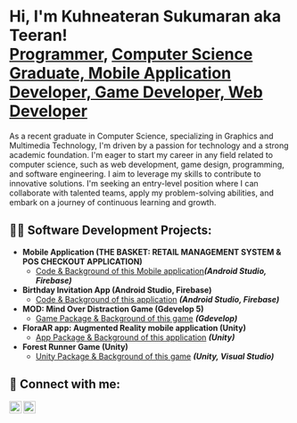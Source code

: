 <h1>Hi, I'm Kuhneateran Sukumaran aka Teeran! <br/><a href="https://github.com/Teeran12">Programmer</a>, <a href="https://www.linkedin.com/in/kuhneateran-sukumaran-teeran/">Computer Science Graduate, Mobile Application Developer, Game Developer, Web Developer </a></h1>

<p>As a recent graduate in Computer Science, specializing in Graphics and Multimedia Technology, I'm driven by a passion for technology and a strong academic foundation. I'm eager to start my career in any field related to computer science, such as web development, game design, programming, and software engineering. I aim to leverage my skills to contribute to innovative solutions. I'm seeking an entry-level position where I can collaborate with talented teams, apply my problem-solving abilities, and embark on a journey of continuous learning and growth.</p>

<h2>👨‍💻 Software Development Projects:</h2>

- <b>Mobile Application (THE BASKET: RETAIL MANAGEMENT SYSTEM &
POS CHECKOUT APPLICATION)</b>
  - [Code & Background of this Mobile application](https://github.com/Teeran12/The-Basket-Project)<b><i>(Android Studio, Firebase)</b></i>
- <b>Birthday Invitation App (Android Studio, Firebase)</b>
  - [Code & Background of this application](https://github.com/Teeran12/The-Birthday-Invitation-App) <b><i>(Android Studio, Firebase)</b></i>
- <b>MOD: Mind Over Distraction Game (Gdevelop 5)</b>
  - [Game Package & Background of this game](https://github.com/Teeran12/MOD-Mind-Over-Distraction-Game) <b><i>(Gdevelop)</b></i>  
- <b>FloraAR app: Augmented Reality mobile application (Unity)</b>
  - [App Package & Background of this application](https://github.com/Teeran12/The-AR-Mobile-App) <b><i>(Unity)</b></i>  
- <b>Forest Runner Game (Unity)</b>
  - [Unity Package & Background of this game](https://github.com/Teeran12/Forest-Runner-Game) <b><i>(Unity, Visual Studio)</b></i>  

<h2> 🤳 Connect with me:</h2>

[<img align="left" alt="JoshMadakor | LinkedIn" width="22px" src="https://cdn.jsdelivr.net/npm/simple-icons@v3/icons/linkedin.svg" />][linkedin]
[<img align="left" alt="JoshMadakor | Instagram" width="22px" src="https://cdn.jsdelivr.net/npm/simple-icons@v3/icons/instagram.svg" />][instagram]


[instagram]: https://www.instagram.com/_kuhneateran7_/
[linkedin]: https://www.linkedin.com/in/kuhneateran-sukumaran-teeran/

<!--
**joshmadakor1/joshmadakor1** is a ✨ _special_ ✨ repository because its `README.md` (this file) appears on your GitHub profile.

Here are some ideas to get you started:

- 🔭 I’m currently working on ...
- 🌱 I’m currently learning ...
- 👯 I’m looking to collaborate on ...
- 🤔 I’m looking for help with ...
- 💬 Ask me about ...
- 📫 How to reach me: ...
- 😄 Pronouns: ...
- ⚡ Fun fact: ...
-->
